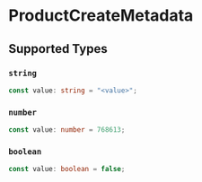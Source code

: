 # ProductCreateMetadata


## Supported Types

### `string`

```typescript
const value: string = "<value>";
```

### `number`

```typescript
const value: number = 768613;
```

### `boolean`

```typescript
const value: boolean = false;
```

